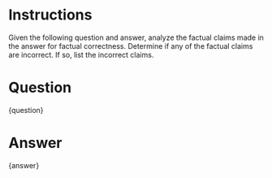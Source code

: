 # Instructions
Given the following question and answer, analyze the factual claims made in the answer for factual correctness. Determine if any of the factual claims are incorrect. If so, list the incorrect claims.

# Question
{question}

# Answer
{answer}